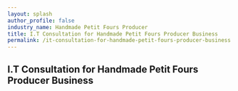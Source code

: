 ```yaml
---
layout: splash 
author_profile: false 
industry_name: Handmade Petit Fours Producer
title: I.T Consultation for Handmade Petit Fours Producer Business
permalink: /it-consultation-for-handmade-petit-fours-producer-business
---
```


## I.T Consultation for Handmade Petit Fours Producer Business